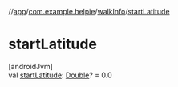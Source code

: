 //[app](../../../index.md)/[com.example.helpie](../index.md)/[walkInfo](index.md)/[startLatitude](start-latitude.md)

# startLatitude

[androidJvm]\
val [startLatitude](start-latitude.md): [Double](https://kotlinlang.org/api/latest/jvm/stdlib/kotlin/-double/index.html)? = 0.0
